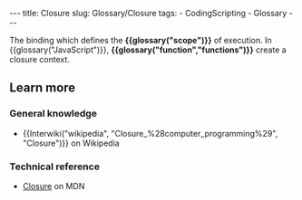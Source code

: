--- title: Closure slug: Glossary/Closure tags: - CodingScripting - Glossary ---

The binding which defines the **{{glossary("scope")}}** of execution. In {{glossary("JavaScript")}}, **{{glossary("function","functions")}}** create a closure context.

## Learn more

### General knowledge

- {{Interwiki("wikipedia", "Closure\_%28computer\_programming%29", "Closure")}} on Wikipedia

### Technical reference

- [Closure](/en-US/docs/Web/JavaScript/Closures) on MDN
